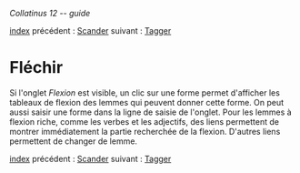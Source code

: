 *Collatinus 12 -- guide*

[index](index.html) précédent : [Scander](scander.html) suivant : [Tagger](tagger.html) 

Fléchir
=======

Si l'onglet _Flexion_ est visible, un clic sur une forme
permet d'afficher les tableaux de flexion des lemmes
qui peuvent donner cette forme. On peut aussi saisir
une forme dans la ligne de saisie de l'onglet. Pour les
lemmes à flexion riche, comme les verbes et les adjectifs,
des liens permettent de montrer immédiatement la partie
recherchée de la flexion. D'autres liens permettent de 
changer de lemme.

[index](index.html) précédent : [Scander](scander.html) suivant : [Tagger](tagger.html) 
